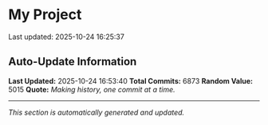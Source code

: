 # My Project


Last updated: 2025-10-24 16:25:37
































































































































































































































































































































































































































































































































































































































































































































































































































































































































































































































































































































































































































































































































































































































































































































































































































































































































































































































































































































































































































































































































































































































































































































































































































































































































































































































































































































































































































































































































































































































































































































































































































































































































































































































































































































































































































































































































































































































































































































































































































































































































































































































































































































































































































































































































































































































































































































































































































































































































































































































































































































































































































































































































































































































































































































































































































































































































































































































































































































































































































































































































































































































































































































































































































































































































































































































































































































































































































































































































































































































































































































































































































































































































































































































































































































































## Auto-Update Information

**Last Updated:** 2025-10-24 16:53:40
**Total Commits:** 6873
**Random Value:** 5015
**Quote:** _Making history, one commit at a time._

---
_This section is automatically generated and updated._